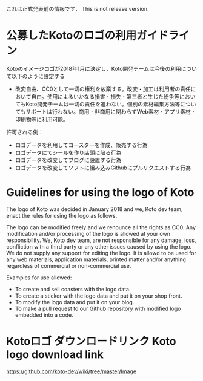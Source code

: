 これは正式発表前の情報です．
This is not release version.






# 公募したKotoのロゴの利用ガイドライン

Kotoのイメージロゴが2018年1月に決定し、Koto開発チームは今後の利用について以下のように設定する

- 改変自由、CC0として一切の権利を放棄する。改変・加工は利用者の責任において自由。使用によるいかなる損害・損失・第三者と生じた紛争等においてもKoto開発チームは一切の責任を追わない。個別の素材編集方法等についてもサポートは行わない。商用・非商用に関わらずWeb素材・アプリ素材・印刷物等に利用可能。

許可される例：
- ロゴデータを利用してコースターを作成、販売する行為
- ロゴデータにてシールを作り店頭に貼る行為
- ロゴデータを改変してブログに設置する行為
- ロゴデータを改変してソフトに組み込みGithubにプルリクエストする行為

# Guidelines for using the logo of Koto
The logo of Koto was decided in January 2018 and we, Koto dev team, enact the rules for using the logo as follows.

The logo can be modified freely and we renounce all the rights as CC0.
Any modification and/or processing of the logo is allowed at your own responsibility.
We, Koto dev team, are not responsible for any damage, loss, confliction with a third party or any other issues caused by using the logo.
We do not supply any support for editing the logo.
It is allowd to be used for any web materials, application materials, printed matter and/or anything regardless of commercial or non-commercial use.

Examples for use allowed:

- To create and sell coasters with the logo data.
- To create a sticker with the logo data and put it on your shop front.
- To modify the logo data and put it on your blog.
- To make a pull request to our Github repository with modified logo embedded into a code.


# Kotoロゴ ダウンロードリンク Koto logo download link
https://github.com/koto-dev/wiki/tree/master/Image
